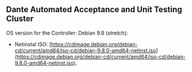 Dante Automated Acceptance and Unit Testing Cluster
-----

OS version for the Controller: Debian 9.8 (stretch):
 * Netinstal ISO: [https://cdimage.debian.org/debian-cd/current/amd64/iso-cd/debian-9.8.0-amd64-netinst.iso](https://cdimage.debian.org/debian-cd/current/amd64/iso-cd/debian-9.8.0-amd64-netinst.iso).
